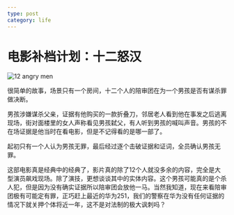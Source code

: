 ```yaml
---
type: post
category: life
---
```

# 电影补档计划：十二怒汉

![12 angry men](https://img3.doubanio.com/view/photo/l/public/p1460131541.webp)

很简单的故事，场景只有一个房间，十二个人的陪审团在为一个男孩是否有谋杀罪做决断。

男孩涉嫌谋杀父亲，证据有他购买的一款折叠刀，邻居老人看到他在事发之后逃离现场，街对面楼里的女人声称看见男孩弑父，有人听到男孩的喊叫声音。男孩的不在场证据是他当时在看电影，但是不记得看的是哪一部了。

起初只有一个人认为男孩无罪，最后经过逐个击破证据和证词，全员确认男孩无罪。

这部电影真是经典中的经典了，影片真的除了12个人就没多余的内容，完全是大型演员飙戏现场。除了演技，更想谈谈其中的实体内容。这个男孩可能真的是个杀人犯，但是因为没有确实证据所以陪审团会放他一马。当然我知道，现在来看陪审团极有可能定有罪，正巧赶上最近的华为251，我们的警察在华为没有任何证据的情况下就关押个体将近一年，这不是对法制的极大讽刺吗？